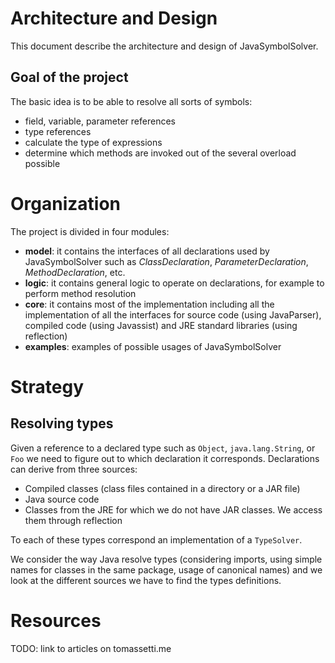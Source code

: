 # Architecture and Design

This document describe the architecture and design of JavaSymbolSolver.

## Goal of the project

The basic idea is to be able to resolve all sorts of symbols:

* field, variable, parameter references
* type references
* calculate the type of expressions
* determine which methods are invoked out of the several overload possible

# Organization

The project is divided in four modules:

* **model**: it contains the interfaces of all declarations used by JavaSymbolSolver such as _ClassDeclaration_, _ParameterDeclaration_, _MethodDeclaration_, etc.
* **logic**: it contains general logic to operate on declarations, for example to perform method resolution
* **core**: it contains most of the implementation including all the implementation of all the interfaces for source code (using JavaParser), compiled code (using Javassist) and JRE standard libraries (using reflection)
* **examples**: examples of possible usages of JavaSymbolSolver
 
# Strategy

## Resolving types

Given a reference to a declared type such as `Object`, `java.lang.String`, or `Foo` we need to figure out to which declaration
it corresponds. Declarations can derive from three sources:

* Compiled classes (class files contained in a directory or a JAR file)
* Java source code
* Classes from the JRE for which we do not have JAR classes. We access them through reflection

To each of these types correspond an implementation of a `TypeSolver`.

We consider the way Java resolve types (considering imports, using simple names for classes in the same package, usage 
of canonical names) and we look at the different sources we have to find the types definitions.

# Resources

TODO: link to articles on tomassetti.me
